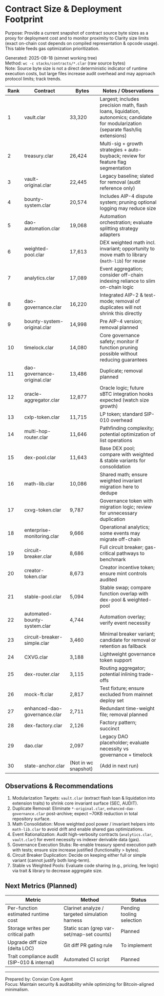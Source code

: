 # Contract Size & Deployment Footprint

Purpose: Provide a current snapshot of contract source byte sizes as a proxy for deployment cost and to monitor proximity to Clarity size limits (exact on-chain cost depends on compiled representation & opcode usage). This table feeds gas optimization prioritization.

Generated: 2025-08-18 (simnet working tree)  
Method: `wc -c stacks/contracts/*.clar` (raw source bytes)  
Note: Source byte size is not a direct deterministic indicator of runtime execution costs, but large files increase audit overhead and may approach protocol limits; track trends.

| Rank | Contract | Bytes | Notes / Observations |
|------|----------|-------|----------------------|
| 1 | vault.clar | 33,320 | Largest; includes precision math, flash loans, liquidation, autonomics; candidate for modularization (separate flash/liq extensions) |
| 2 | treasury.clar | 26,424 | Multi-sig + growth strategies + auto-buyback; review for feature flag segmentation |
| 3 | vault-original.clar | 22,445 | Legacy baseline; slated for removal (audit reference only) |
| 4 | bounty-system.clar | 20,574 | Includes AIP-4 dispute system; pruning optional logging may reduce size |
| 5 | dao-automation.clar | 19,068 | Automation orchestration; evaluate splitting strategy adapters |
| 6 | weighted-pool.clar | 17,613 | DEX weighted math incl. invariant; opportunity to move math to library (`math-lib`) for reuse |
| 7 | analytics.clar | 17,089 | Event aggregation; consider off-chain indexing reliance to slim on-chain logic |
| 8 | dao-governance.clar | 16,220 | Integrated AIP-2 & test-mode; removal of duplicates will not shrink this directly |
| 9 | bounty-system-original.clar | 14,998 | Pre AIP-4 version; removal planned |
| 10 | timelock.clar | 14,080 | Core governance safety; monitor if function pruning possible without reducing guarantees |
| 11 | dao-governance-original.clar | 13,486 | Duplicate; removal planned |
| 12 | oracle-aggregator.clar | 12,877 | Oracle logic; future sBTC integration hooks expected (watch size growth) |
| 13 | cxlp-token.clar | 11,715 | LP token; standard SIP-010 overhead |
| 14 | multi-hop-router.clar | 11,646 | Pathfinding complexity; potential optimization of list operations |
| 15 | dex-pool.clar | 11,643 | Base DEX pool; compare with weighted & stable variants for consolidation |
| 16 | math-lib.clar | 10,086 | Shared math; ensure weighted invariant migration here to dedupe |
| 17 | cxvg-token.clar | 9,787 | Governance token with migration logic; review for unnecessary duplication |
| 18 | enterprise-monitoring.clar | 9,666 | Operational analytics; some events may migrate off-chain |
| 19 | circuit-breaker.clar | 8,686 | Full circuit breaker; gas-critical pathways to benchmark |
| 20 | creator-token.clar | 8,673 | Creator incentive token; ensure mint controls audited |
| 21 | stable-pool.clar | 5,094 | Stable swap; compare function overlap with dex-pool & weighted-pool |
| 22 | automated-bounty-system.clar | 4,744 | Automation overlay; verify event necessity |
| 23 | circuit-breaker-simple.clar | 3,460 | Minimal breaker variant; candidate for removal or retention as fallback |
| 24 | CXVG.clar | 3,188 | Lightweight governance token support |
| 25 | dex-router.clar | 3,115 | Routing aggregator; potential inlining trade-offs |
| 26 | mock-ft.clar | 2,817 | Test fixture; ensure excluded from mainnet deploy set |
| 27 | enhanced-dao-governance.clar | 2,711 | Redundant time-weight file; removal planned |
| 28 | dex-factory.clar | 2,126 | Factory pattern; succinct |
| 29 | dao.clar | 2,097 | Legacy DAO placeholder; evaluate necessity vs governance + timelock |
| 30 | state-anchor.clar | (Not in wc snapshot) | (Add in next run) |

## Observations & Recommendations

1. Modularization Targets: `vault.clar` (extract flash loan & liquidation into extension traits) to shrink core invariant surface (SEC, AUDIT).  
2. Duplicate Removal: Eliminate `*-original.clar`, `enhanced-dao-governance.clar` post-archive; expect ~70KB reduction in total repository surface.  
3. Math Consolidation: Move weighted pool power / invariant helpers into `math-lib.clar` to avoid drift and enable shared gas optimizations.  
4. Event Rationalization: Audit high-verbosity contracts (`analytics.clar`, `vault.clar`) for event necessity vs indexer derivable data (gas).  
5. Governance Execution Stubs: Re-enable treasury spend execution path with tests; ensure size increase justified (functionality > bytes).  
6. Circuit Breaker Duplication: Decide on keeping either full or simple variant (cannot justify both long-term).  
7. Stable vs Weighted Pools: Evaluate code sharing (e.g., pricing, fee logic) via trait & library to decrease aggregate size.

## Next Metrics (Planned)

| Metric | Method | Status |
|--------|--------|--------|
| Per-function estimated runtime cost | Clarinet analyze / targeted simulation harness | Pending tooling selection |
| Storage writes per critical path | Static scan (grep var-set/map-set counts) | Planned |
| Upgrade diff size (delta LOC) | Git diff PR gating rule | To implement |
| Trait compliance audit (SIP-010 & internal) | Automated CI script | Planned |

---
Prepared by: Conxian Core Agent  
Focus: Maintain security & auditability while optimizing for Bitcoin-aligned minimalism.
